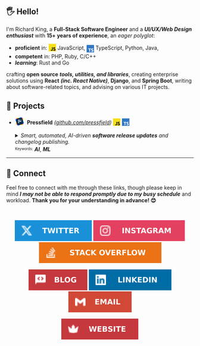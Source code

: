## 🖐️ Hello!

I'm Richard King, a **Full-Stack Software Engineer** and a ***UI/UX/Web Design enthusiast*** with **15+ years of experience**, an *eager polyglot*:

- **proficient** in: <a href="https://github.com/pressfield" title="JavaScript"><sub><img src="./media/icons/tech/javascript/color.svg" width="20" height="20" /></sub></a> JavaScript, <a href="https://github.com/pressfield" title="JavaScript"><sub><sub><img src="./media/icons/tech/typescript/color.svg" width="20" height="20" /></sub></sub></a> TypeScript, Python, Java, 
- **competent** in: PHP, Ruby, C/C++
- ***learning***: Rust and Go

crafting **open source** ***tools, utilities, and libraries***, creating enterprise solutions using **React** ***(inc. React Native)***, **Django**, and **Spring Boot**, writing about software-related topics, and advising on various IT projects.

## 🚀 Projects

- <a href="https://github.com/pressfield" title="JavaScript"><sub><img src="./media/icons/projects/pressfield/color.svg" width="24" height="24" /></sub></a>&nbsp; **Pressfield** *([github.com/pressfield](https://github.com/pressfield))* <a href="https://github.com/pressfield" title="JavaScript"><sub><img src="./media/icons/tech/javascript/color.svg" width="20" height="20" /></sub></a> <a href="https://github.com/pressfield" title="JavaScript"><sub><img src="./media/icons/tech/typescript/color.svg" width="20" height="20" /></sub></a>

  <details><summary><i>Smart, automated, AI-driven <b>software release updates</b> and changelog publishing.</i><br/><sup><sub>Keywords:</sub></sup> <b><i>AI</i></b>, <b><i>ML</i></b></summary>Peek a boo!</details>

---

<!-- <br/>

<p align="center">    
  <picture>
    <source srcset="header_600.svg" media="(min-width: 950px)" />
    <source srcset="header_460.svg" media="(min-width: 525px)" />
    <source srcset="header_300.svg" media="(min-width: 200px)" />    
    <img alt="header" src="header_600.svg" width="846">  
  </picture>
</p>
-->

## 🤝 Connect

Feel free to connect with me through these links, though please keep in mind ***I may not be able to respond promptly due to my busy schedule*** and workload. **Thank you for your understanding in advance! 😊**

<br/>

<!-- @intradoc Connect -->
<!-- 1st row -->
<p align="center">
  <!-- Twitter -->
  <a href="https://twitter.com/richrdkng"><img src="./media/icons/gh-profile/twitter/icon.svg" /></a>
  <!-- Instagram -->
  <a href="https://www.instagram.com/richrdkng"><img src="./media/icons/gh-profile/instagram/icon.svg" /></a>
  <!-- Stack Overflow -->
  <a href="https://stackoverflow.com/users/10079674"><img src="./media/icons/gh-profile/stack-overflow/icon.svg" /></a>
</p>

<!-- 2nd row -->
<p align="center">
  <!-- Blog -->
  <a href="https://www.richrdkng.com/blog"><img src="./media/icons/gh-profile/blog/icon.svg" /></a>
  <!-- LinkedIn -->
  <a href="https://www.linkedin.com/in/richrdkng"><img src="./media/icons/gh-profile/linkedin/icon.svg" /></a>
  <!-- Email -->
  <a href="mailto:richrdkng@gmail.com"><img src="./media/icons/gh-profile/email/icon.svg" /></a>
</p>

<!-- 3rd row -->
<p align="center">
  <!-- Website -->
  <a href="https://www.richrdkng.com"><img src="./media/icons/gh-profile/website/icon.svg" /></a>
</p>


<!-- @intradoc Connect -->

